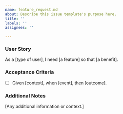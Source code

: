 ```yaml
---
name: feature_request.md
about: Describe this issue template's purpose here.
title: ''
labels: ''
assignees: ''

---
```


### User Story
As a [type of user], I need [a feature] so that [a benefit].

### Acceptance Criteria
- [ ] Given [context], when [event], then [outcome].

### Additional Notes
[Any additional information or context.]

